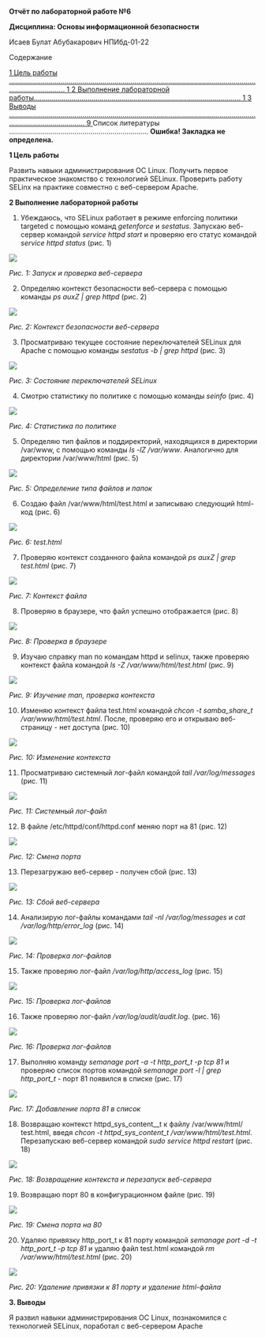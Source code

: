 ﻿**Отчёт по лабораторной работе №6** 

**Дисциплина: Основы информационной безопасности** 

Исаев Булат Абубакарович НПИбд-01-22 

Содержание 

[1  Цель работы ........................................................................................................................................................ 1 ](#_page0_x82.00_y293.00)[2  Выполнение лабораторной работы........................................................................................................ 1 ](#_page0_x82.00_y387.00)[3  Выводы .................................................................................................................................................................. 9 ](#_page8_x82.00_y288.00)Список литературы ...................................................................... **Ошибка! Закладка не определена.** 

<a name="_page0_x82.00_y293.00"></a>**1  Цель работы** 

Развить навыки администрирования ОС Linux. Получить первое практическое знакомство с технологией SELinux. Проверить работу SELinx на практике совместно с веб-сервером Apache. 

<a name="_page0_x82.00_y387.00"></a>**2  Выполнение лабораторной работы** 

1. Убеждаюсь, что SELinux работает в режиме enforcing политики targeted с помощью команд *getenforce* и *sestatus*. Запускаю веб-сервер командой *service httpd start* и проверяю его статус командой *service httpd status* (рис. 1) 

![](Aspose.Words.765d3000-fd4b-462f-bcc0-4048a2fe0606.001.jpeg)

*Рис. 1: Запуск и проверка веб-сервера* 

2. Определяю контекст безопасности веб-сервера с помощью команды *ps auxZ | grep httpd* (рис. 2) 

![](Aspose.Words.765d3000-fd4b-462f-bcc0-4048a2fe0606.002.jpeg)

*Рис. 2: Контекст безопасности веб-сервера* 

3. Просматриваю текущее состояние переключателей SELinux для Apache с помощью команды *sestatus -b | grep httpd* (рис. 3) 

![](Aspose.Words.765d3000-fd4b-462f-bcc0-4048a2fe0606.003.jpeg)

*Рис. 3: Состояние переключателей SELinux* 

4. Смотрю статистику по политике с помощью команды *seinfo* (рис. 4) 

![](Aspose.Words.765d3000-fd4b-462f-bcc0-4048a2fe0606.004.jpeg)

*Рис. 4: Статистика по политике* 

5. Определяю тип файлов и поддиректорий, находящихся в директории /var/www, с помощью команды *ls -lZ /var/www*. Аналогично для директории /var/www/html (рис. 5) 

![](Aspose.Words.765d3000-fd4b-462f-bcc0-4048a2fe0606.005.png)

*Рис. 5: Определение типа файлов и папок* 

6. Создаю файл /var/www/html/test.html и записываю следующий html-код (рис. 6) 

![](Aspose.Words.765d3000-fd4b-462f-bcc0-4048a2fe0606.006.png)

*Рис. 6: test.html* 

7. Проверяю контекст созданного файла командой *ps auxZ | grep test.html* (рис. 7) 

![](Aspose.Words.765d3000-fd4b-462f-bcc0-4048a2fe0606.007.png)

*Рис. 7: Контекст файла* 

8. Проверяю в браузере, что файл успешно отображается (рис. 8) 

![](Aspose.Words.765d3000-fd4b-462f-bcc0-4048a2fe0606.008.png)

*Рис. 8: Проверка в браузере* 

9. Изучаю справку man по командам httpd и selinux, также проверяю контекст файла командой *ls -Z /var/www/html/test.html* (рис. 9) 

![](Aspose.Words.765d3000-fd4b-462f-bcc0-4048a2fe0606.009.png)

*Рис. 9: Изучение man, проверка контекста* 

10. Изменяю контекст файла test.html командой *chcon -t samba\_share\_t /var/www/html/test.html*. После, проверяю его и открываю веб-страницу - нет доступа (рис. 10) 

![](Aspose.Words.765d3000-fd4b-462f-bcc0-4048a2fe0606.010.jpeg)

*Рис. 10: Изменение контекста* 

11. Просматриваю системный лог-файл командой *tail /var/log/messages* (рис. 11) 

![](Aspose.Words.765d3000-fd4b-462f-bcc0-4048a2fe0606.011.png)

*Рис. 11: Системный лог-файл* 

12. В файле /etc/httpd/conf/httpd.conf меняю порт на 81 (рис. 12) 

![](Aspose.Words.765d3000-fd4b-462f-bcc0-4048a2fe0606.012.png)

*Рис. 12: Смена порта* 

13. Перезагружаю веб-сервер - получен сбой (рис. 13) 

![](Aspose.Words.765d3000-fd4b-462f-bcc0-4048a2fe0606.013.png)

*Рис. 13: Сбой веб-сервера* 

14. Анализирую лог-файлы командами *tail -nl /var/log/messages* и *cat /var/log/http/error\_log* (рис. 14) 

![](Aspose.Words.765d3000-fd4b-462f-bcc0-4048a2fe0606.014.png)

*Рис. 14: Проверка лог-файлов* 

15. Также проверяю лог-файл */var/log/http/access\_log* (рис. 15) 

![](Aspose.Words.765d3000-fd4b-462f-bcc0-4048a2fe0606.015.png)

*Рис. 15: Проверка лог-файлов* 

16. Также проверяю лог-файл */var/log/audit/audit.log*. (рис. 16) 

![](Aspose.Words.765d3000-fd4b-462f-bcc0-4048a2fe0606.016.png)

*Рис. 16: Проверка лог-файлов* 

17. Выполняю команду *semanage port -a -t http\_port\_t -р tcp 81* и проверяю список портов командой *semanage port -l | grep http\_port\_t* - порт 81 появился в списке (рис. 17) 

![](Aspose.Words.765d3000-fd4b-462f-bcc0-4048a2fe0606.017.png)

*Рис. 17: Добавление порта 81 в список* 

18. Возвращаю контекст httpd\_sys\_cоntent\_\_t к файлу /var/www/html/ test.html, введя *chcon -t httpd\_sys\_content\_t /var/www/html/test.html*. Перезапускаю веб-сервер командой *sudo service httpd restart* (рис. 18) 

![](Aspose.Words.765d3000-fd4b-462f-bcc0-4048a2fe0606.018.png)

*Рис. 18: Возвращение контекста и перезапуск веб-сервера* 

19. Возвращаю порт 80 в конфигурационном файле (рис. 19) 

![](Aspose.Words.765d3000-fd4b-462f-bcc0-4048a2fe0606.019.png)

*Рис. 19: Смена порта на 80* 

20. Удаляю привязку http\_port\_t к 81 порту командой *semanage port -d -t http\_port\_t -p tcp 81* и удаляю файл test.html командой *rm /var/www/html/test.html* (рис. 20) 

![](Aspose.Words.765d3000-fd4b-462f-bcc0-4048a2fe0606.020.png)

*Рис. 20: Удаление привязки к 81 порту и удаление html-файла* 

<a name="_page8_x82.00_y288.00"></a>**3.  Выводы** 

Я развил навыки администрирования ОС Linux, познакомился с технологией SELinux, поработал с веб-сервером Apache 

